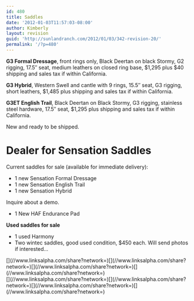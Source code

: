 ```yaml
---
id: 480
title: Saddles
date: '2012-01-03T11:57:03-08:00'
author: Kimberly
layout: revision
guid: 'http://sunlandranch.com/2012/01/03/342-revision-20/'
permalink: '/?p=480'
---
```


**G3 Formal Dressage**, front rings only, Black Deertan on black Stormy, G2 rigging, 17.5″ seat, medium leathers on closed ring base, $1,295 plus $40 shipping and sales tax if within California.

**G3 Hybrid**, Western Swell and cantle with 9 rings, 15.5″ seat, G3 rigging, short leathers, $1,485 plus shipping and sales tax if within California.

**G3ET English Trail**, Black Deertan on Black Stormy, G3 rigging, stainless steel hardware, 17.5″ seat, $1,295 plus shipping and sales tax if within California.

New and ready to be shipped.

# **Dealer for Sensation Saddles**

Current saddles for sale (available for immediate delivery):

- 1 new Sensation Formal Dressage
- 1 new Sensation English Trail
- 1 new Sensation Hybrid

Inquire about a demo.

- 1 New HAF Endurance Pad

**Used saddles for sale**

- 1 used Harmony
- Two wintec saddles, good used condition, $450 each. Will send photos if interested…

<div class="linksalpha_container linksalpha_app_3" data-counters="1" data-size="regular" data-style="square" data-title="Saddles" data-url="https://www.sunlandranch.com/?p=480">[](//www.linksalpha.com/share?network=)[](//www.linksalpha.com/share?network=)[](//www.linksalpha.com/share?network=)[](//www.linksalpha.com/share?network=)</div><div class="linksalpha_container linksalpha_app_7" data-position="" data-title="Saddles" data-url="https://www.sunlandranch.com/?p=480">[](//www.linksalpha.com/share?network=)[](//www.linksalpha.com/share?network=)[](//www.linksalpha.com/share?network=)[](//www.linksalpha.com/share?network=)</div>